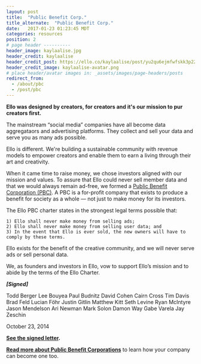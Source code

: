 ```yaml
---
layout: post
title:  "Public Benefit Corp."
title_alternate:  "Public Benefit Corp."
date:   2017-01-23 01:23:45 MDT
categories: resources
position: 2
# page header ----------
header_image: kaylaalise.jpg
header_credit: kaylaalise
header_credit_post: https://ello.co/kaylaalise/post/yu2qu6ejmfwfskk3p220wq
header_credit_image: kaylaalise-avatar.png
# place header/avatar images in: _assets/images/page-headers/posts
redirect_from:
  - /about/pbc
  - /post/pbc
---
```

**Ello was designed by creators, for creators and it's our mission to pur creators first.**

The mainstream “social media” companies have all become data aggregataors and advertising platforms. They collect and sell your data and serve you as many ads possible.

Ello is different. We're building a sustainable community with revenue models to empower creators and enable them to earn a living through their art and creativity.

When it came time to raise money, we chose investors aligned with our mission and values. To assure that Ello could never sell member data and that we would always remain ad-free, we formed a [Public Benefit Corporation (PBC)](http://benefitcorp.net/). A PBC is a for-profit company that exists to produce a benefit for society as a whole — not just to make money for its investors.

The Ello PBC charter states in the strongest legal terms possible that:

    1) Ello shall never make money from selling ads;
    2) Ello shall never make money from selling user data; and
    3) In the event that Ello is ever sold, the new owners will have to comply by these terms.

Ello exists for the benefit of the creative community, and we will never serve ads or sell  personal data.

We, as founders and investors in Ello, vow to support Ello’s mission and to abide by the terms of the Ello Charter.

**_[Signed]_**

Todd Berger
Lee Bouyea
Paul Budnitz
David Cohen
Cairn Cross
Tim Davis
Brad Feld
Lucian Föhr
Justin Gitlin
Matthew Kitt
Seth Levine
Ryan McIntyre
Jason Mendelson
Ari Newman
Mark Solon
Damon Way
Gabe Varela
Jay Zeschin

October 23, 2014

**[See the signed letter](/wtf/downloads/ello-pbc.pdf).**

**[Read more about Public Benefit Corporations](http://benefitcorp.net/)** to learn how your company can become one too.
